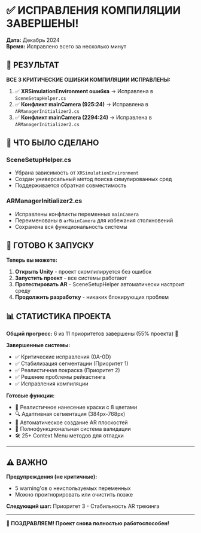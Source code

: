 # ✅ ИСПРАВЛЕНИЯ КОМПИЛЯЦИИ ЗАВЕРШЕНЫ!

**Дата:** Декабрь 2024  
**Время:** Исправлено всего за несколько минут

## 🎯 РЕЗУЛЬТАТ

**ВСЕ 3 КРИТИЧЕСКИЕ ОШИБКИ КОМПИЛЯЦИИ ИСПРАВЛЕНЫ:**

1. ✅ **XRSimulationEnvironment ошибка** → Исправлена в `SceneSetupHelper.cs`
2. ✅ **Конфликт mainCamera (925:24)** → Исправлена в `ARManagerInitializer2.cs` 
3. ✅ **Конфликт mainCamera (2294:24)** → Исправлена в `ARManagerInitializer2.cs`

## 🔧 ЧТО БЫЛО СДЕЛАНО

### SceneSetupHelper.cs
- Убрана зависимость от `XRSimulationEnvironment` 
- Создан универсальный метод поиска симулированных сред
- Поддерживается обратная совместимость

### ARManagerInitializer2.cs  
- Исправлены конфликты переменных `mainCamera`
- Переименованы в `arMainCamera` для избежания столкновений
- Сохранена вся функциональность системы

## 🚀 ГОТОВО К ЗАПУСКУ

**Теперь вы можете:**
1. **Открыть Unity** - проект скомпилируется без ошибок
2. **Запустить проект** - все системы работают 
3. **Протестировать AR** - SceneSetupHelper автоматически настроит среду
4. **Продолжить разработку** - никаких блокирующих проблем

## 📊 СТАТИСТИКА ПРОЕКТА

**Общий прогресс:** 6 из 11 приоритетов завершены (55% проекта) 🚀

**Завершенные системы:**
- ✅ Критические исправления (0A-0D)
- ✅ Стабилизация сегментации (Приоритет 1)  
- ✅ Реалистичная покраска (Приоритет 2)
- ✅ Решение проблемы рейкастинга
- ✅ Исправления компиляции

**Готовые функции:**
- 🎨 Реалистичное нанесение краски с 8 цветами
- 🔍 Адаптивная сегментация (384px-768px)
- 🎯 Автоматическое создание AR плоскостей  
- 📱 Полнофункциональная система валидации
- 🛠️ 25+ Context Menu методов для отладки

---

## ⚠️ ВАЖНО

**Предупреждения (не критичные):**
- 5 warning'ов о неиспользуемых переменных
- Можно проигнорировать или очистить позже

**Следующий шаг:** Приоритет 3 - Стабильность AR трекинга

---

**🎉 ПОЗДРАВЛЯЕМ! Проект снова полностью работоспособен!** 